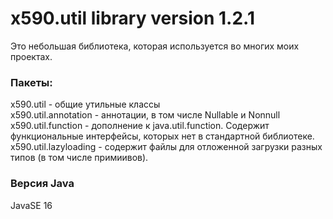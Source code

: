 # x590.util library version 1.2.1
Это небольшая библиотека, которая используется во многих моих проектах.

### Пакеты:
x590.util - общие утильные классы  
x590.util.annotation - аннотации, в том числе Nullable и Nonnull  
x590.util.function - дополнение к java.util.function. Содержит функциональные интерфейсы, которых нет в стандартной библиотеке.  
x590.util.lazyloading - содержит файлы для отложенной загрузки разных типов (в том числе примиивов).  

### Версия Java
JavaSE 16
